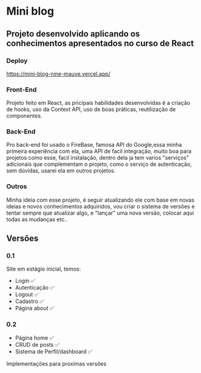 # Mini blog

## Projeto desenvolvido aplicando os conhecimentos apresentados no curso de React

### Deploy
https://mini-blog-nine-mauve.vercel.app/

### Front-End
Projeto feito em React, as pricipais habilidades desenvolvidas é a criação de hooks, uso da Context API, uso de boas práticas, reutilização de componentes.

### Back-End
Pro back-end foi usado o FireBase, famosa API do Google,essa minha primeira experiência com ela, uma API de facil integração, muito boa para projetos como esse,
facil instalação, dentro dela ja tem varios "serviços" adicionais que complementam o projeto, como o serviço de autenticação, sem dúvidas, usarei ela em outros projetos.

### Outros
Minha ideia com esse projeto, é seguir atualizando ele com base em novas ideias e novos conhecimentos adquiridos, vou criar o sistema de versões e tentar sempre que atualizar algo, e "lançar" uma nova versão,
colocar aqui todas as mudanças etc..

## Versões

### 0.1

Site em estágio inicial, temos:
- Login :white_check_mark:
- Autenticação  :white_check_mark:
- Logout :white_check_mark:
- Cadastro :white_check_mark:
- Página about :white_check_mark:

### 0.2

- Página home :white_check_mark:
- CRUD de posts :white_check_mark:
- Sistema de Perfil/dashboard :white_check_mark:

Implementações para proximas versões


